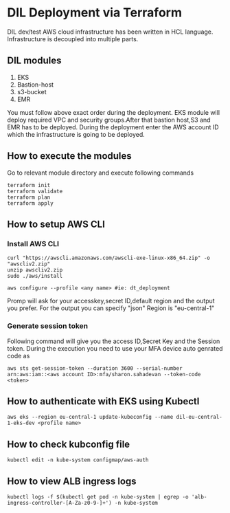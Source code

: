 # DIL Deployment via Terraform

DIL dev/test AWS cloud infrastructure has been written in HCL language. Infrastructure is decoupled into multiple
parts. 

## DIL modules
1. EKS
2. Bastion-host
3. s3-bucket
4. EMR

You must follow above exact order during the deployment. EKS module will deploy required VPC and security groups.After
that bastion host,S3 and EMR has to be deployed. During the deployment enter the AWS account ID which the infrastructure is going
to be deployed.

## How to execute the modules

Go to relevant module directory and execute following commands

```
terraform init
terraform validate
terraform plan
terraform apply
```

## How to setup AWS CLI

### Install AWS CLI
```
curl "https://awscli.amazonaws.com/awscli-exe-linux-x86_64.zip" -o "awscliv2.zip"
unzip awscliv2.zip
sudo ./aws/install
```

```
aws configure --profile <any name> #ie: dt_deployment
```
Promp will ask for your accesskey,secret ID,default region and the output you prefer. For the output you can specify "json"
Region is "eu-central-1"



### Generate session token

Following command will give you the access ID,Secret Key and the Session token. During the execution you need to use your MFA device auto genrated code as <token>

```
aws sts get-session-token --duration 3600 --serial-number arn:aws:iam::<aws account ID>:mfa/sharon.sahadevan --token-code <token>
```

## How to authenticate with EKS using Kubectl

```
aws eks --region eu-central-1 update-kubeconfig --name dil-eu-central-1-eks-dev <profile name>
```

## How to check kubconfig file

```
kubectl edit -n kube-system configmap/aws-auth
```

## How to view ALB ingress logs
```
kubectl logs -f $(kubectl get pod -n kube-system | egrep -o 'alb-ingress-controller-[A-Za-z0-9-]+') -n kube-system
```
